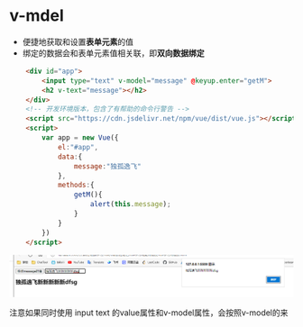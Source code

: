# v-mdel

* 便捷地获取和设置**表单元素**的值
* 绑定的数据会和表单元素值相关联，即**双向数据绑定**

```html
    <div id="app">
        <input type="text" v-model="message" @keyup.enter="getM">
        <h2 v-text="message"></h2>
    </div>
    <!-- 开发环境版本，包含了有帮助的命令行警告 -->
    <script src="https://cdn.jsdelivr.net/npm/vue/dist/vue.js"></script>
    <script>
        var app = new Vue({
            el:"#app",
            data:{
                message:"独孤逸飞"
            },
            methods:{
                getM(){
                    alert(this.message);
                }
            }
        })
    </script>
```

![](2022-08-17-03-06-29.png)

注意如果同时使用 input text 的value属性和v-model属性，会按照v-model的来

